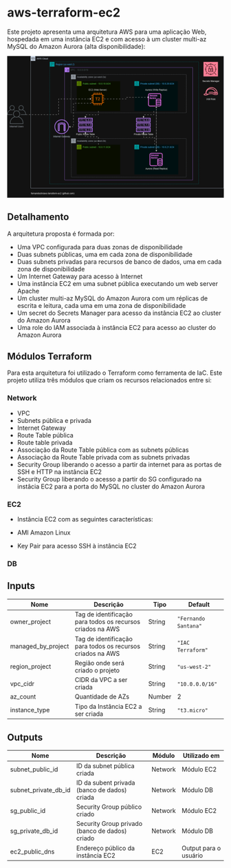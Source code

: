 # aws-terraform-ec2

Este projeto apresenta uma arquitetura AWS para uma aplicação Web, hospedada em uma instância EC2 e com acesso à um cluster multi-az MySQL do Amazon Aurora (alta disponibilidade):

![AWS Architecure - v1](./images/aws-terraform-ec2.png)

## Detalhamento
A arquitetura proposta é formada por:
- Uma VPC configurada para duas zonas de disponibilidade
- Duas subnets públicas, uma em cada zona de disponibilidade
- Duas subnets privadas para recursos de banco de dados, uma em cada zona de disponibilidade
- Um Internet Gateway para acesso à Internet
- Uma instância EC2 em uma subnet pública executando um web server Apache
- Um cluster multi-az MySQL do Amazon Aurora com um réplicas de escrita e leitura, cada uma em uma zona de disponibilidade
- Um secret do Secrets Manager para acesso da instância EC2 ao cluster do Amazon Aurora
- Uma role do IAM associada à instância EC2 para acesso ao cluster do Amazon Aurora

## Módulos Terraform
Para esta arquitetura foi utilizado o Terraform como ferramenta de IaC. Este projeto utiliza três módulos que criam os recursos relacionados entre si:

### Network

- VPC
- Subnets pública e privada
- Internet Gateway
- Route Table pública
- Route table privada
- Associação da Route Table pública com as subnets públicas
- Associação da Route Table privada com as subnets privadas
- Security Group liberando o acesso a partir da internet para as portas de SSH e HTTP na instância EC2
- Security Group liberando o acesso a partir do SG configurado na instâcia EC2 para a porta do MySQL no cluster do Amazon Aurora

### EC2
- Instância EC2 com as seguintes características:
* AMI Amazon Linux

- Key Pair para acesso SSH à instância EC2

### DB

## Inputs

| Nome | Descrição | Tipo | Default |
| -------------- | -------------- | ------------- | ------------- |
| owner_project | Tag de identificação para todos os recursos criados na AWS | String | `"Fernando Santana"` |
| managed_by_project | Tag de identificação para todos os recursos criados na AWS | String | `"IAC Terraform"` |
| region_project | Região onde será criado o projeto | String | `"us-west-2"` |
| vpc_cidr | CIDR da VPC a ser criada | String | `"10.0.0.0/16"` |
| az_count | Quantidade de AZs | Number | 2 |
| instance_type | Tipo da Instância EC2 a ser criada | String | `"t3.micro"` |

## Outputs

| Nome | Descrição | Módulo | Utilizado em |
| -------------- | -------------- | ------------- | ------------- |
| subnet_public_id | ID da subnet pública criada | Network | Módulo EC2 |
| subnet_private_db_id | ID da subent privada (banco de dados) criada | Network | Módulo DB |
| sg_public_id | Security Group público criado | Network | Módulo EC2 |
| sg_private_db_id | Security Group privado (banco de dados) criado | Network | Módulo DB |
| ec2_public_dns | Endereço público da instância EC2 | EC2 | Output para o usuário |
